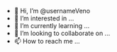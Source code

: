 - 👋 Hi, I’m @usernameVeno
- 👀 I’m interested in ...
- 🌱 I’m currently learning ...
- 💞️ I’m looking to collaborate on ...
- 📫 How to reach me ...

<!---
usernameVeno/usernameVeno is a ✨ special ✨ repository because its `README.md` (this file) appears on your GitHub profile.
You can click the Preview link to take a look at your changes.
--->
